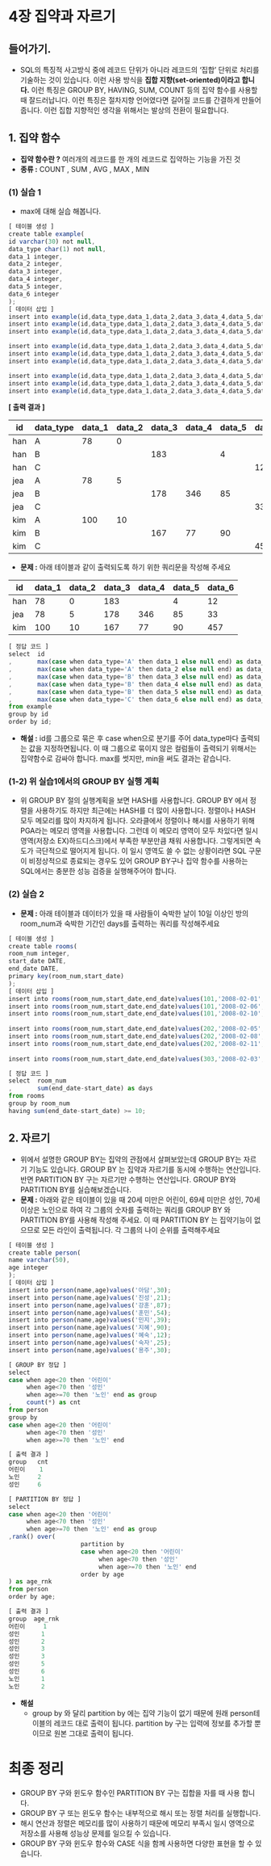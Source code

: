 # 4장 집약과 자르기

## 들어가기.

- SQL의 특징적 사고방식 중에 레코드 단위가 아니라 레코드의 ‘집합’ 단위로 처리를 기술하는 것이 있습니다. 이런 사용 방식을 **집합 지향(set-oriented)이라고 합니다.**  이런 특징은 GROUP BY, HAVING, SUM, COUNT 등의 집약 함수를 사용할 때 잘드러납니다. 이런 특징은 절차지향 언어였다면 길어질 코드를 간결하게 만들어 줍니다.  이런 집합 지향적인 생각을 위해서는 발상의 전환이 필요합니다.

## 1. 집약 함수

- **집약 함수란 ?** 여러개의 레코드를 한 개의 레코드로 집약하는 기능을 가진 것
- **종류 :**  COUNT , SUM , AVG , MAX , MIN

### (1) 실습 1

- max에 대해 실습 해봅니다.

```jsx
[ 테이블 생성 ]
create table example(
id varchar(30) not null,
data_type char(1) not null,
data_1 integer,
data_2 integer,
data_3 integer,
data_4 integer,
data_5 integer,
data_6 integer
);
[ 데이터 삽입 ]
insert into example(id,data_type,data_1,data_2,data_3,data_4,data_5,data_6)values('kim','A',100,10,null,null,null,null);
insert into example(id,data_type,data_1,data_2,data_3,data_4,data_5,data_6)values('kim','B',null,null,167,77,90,null);
insert into example(id,data_type,data_1,data_2,data_3,data_4,data_5,data_6)values('kim','C',null,null,null,null,null,457);

insert into example(id,data_type,data_1,data_2,data_3,data_4,data_5,data_6)values('jea','A',78,5,null,null,null,null);
insert into example(id,data_type,data_1,data_2,data_3,data_4,data_5,data_6)values('jea','B',null,null,178,346,85,null);
insert into example(id,data_type,data_1,data_2,data_3,data_4,data_5,data_6)values('jea','C',null,null,null,null,null,33);

insert into example(id,data_type,data_1,data_2,data_3,data_4,data_5,data_6)values('han','A',78,0,null,null,null,null);
insert into example(id,data_type,data_1,data_2,data_3,data_4,data_5,data_6)values('han','B',null,null,183,null,4,null);
insert into example(id,data_type,data_1,data_2,data_3,data_4,data_5,data_6)values('han','C',null,null,null,null,null,12);
```

**[ 출력 결과 ]**

| id | data_type | data_1 | data_2 | data_3 | data_4 | data_5 | data_6 |
| --- | --- | --- | --- | --- | --- | --- | --- |
| han | A | 78 | 0 |  |  |  |  |
| han | B |  |  | 183 |  | 4 |  |
| han | C |  |  |  |  |  | 12 |
| jea | A | 78 | 5 |  |  |  |  |
| jea | B |  |  | 178 | 346 | 85 |  |
| jea | C |  |  |  |  |  | 33 |
| kim | A | 100 | 10 |  |  |  |  |
| kim | B |  |  | 167 | 77 | 90 |  |
| kim | C |  |  |  |  |  | 457 |
- **문제 :** 아래 테이블과 같이 출력되도록 하기 위한 쿼리문을 작성해 주세요

| id | data_1 | data_2 | data_3 | data_4 | data_5 | data_6 |
| --- | --- | --- | --- | --- | --- | --- |
| han | 78 | 0 | 183 |  | 4 | 12 |
| jea | 78 | 5 | 178 | 346 | 85 | 33 |
| kim | 100 | 10 | 167 | 77 | 90 | 457 |

```jsx
[ 정답 코드 ]
select	id
,		max(case when data_type='A' then data_1 else null end) as data_1
,		max(case when data_type='A' then data_2 else null end) as data_2
,		max(case when data_type='B' then data_3 else null end) as data_3
,		max(case when data_type='B' then data_4 else null end) as data_4
,		max(case when data_type='B' then data_5 else null end) as data_5
,		max(case when data_type='C' then data_6 else null end) as data_6
from example
group by id
order by id;
```

- **해설 :** id를 그룹으로 묶은 후 case when으로 분기를 주어 data_type마다 출력되는 값을 지정하면됩니다. 이 때 그룹으로 묶이지 않은 컬럼들이 출력되기 위해서는 집약함수로 감싸야 합니다.  max를 썻지만, min을 써도 결과는 같습니다.

### (1-2) 위 실습1에서의 GROUP BY 실행 계획

- 위 GROUP BY 절의 실행계획을 보면 HASH를 사용합니다. GROUP BY 에서 정렬을 사용하기도 하지만  최근에는 HASH를 더 많이 사용합니다.  정렬이나 HASH 모두 메모리를 많이 차지하게 됩니다. 오라클에서 정렬이나 해시를 사용하기 위해 PGA라는 메모리 영역을 사용합니다. 그런데 이 메모리 영역이 모두 차있다면 일시 영역(저장소 EX)하드디스크)에서 부족한 부분만큼 채워 사용합니다. 그렇게되면 속도가 극단적으로 떨어지게 됩니다. 이 일시 영역도 쓸 수 없는 상황이라면 SQL 구문이 비정상적으로 종료되는 경우도 있어 GROUP BY구나 집약 함수를 사용하는 SQL에서는 충분한 성능 검증을 실행해주어야 합니다.

### (2) 실습 2

- **문제 :** 아래 테이블과 데이터가 있을 때 사람들이 숙박한 날이 10일 이상인 방의 room_num과 숙박한 기간인 days를 출력하는 쿼리를 작성해주세요

```jsx
[ 테이블 생성 ]
create table rooms(
room_num integer,
start_date DATE,
end_date DATE,
primary key(room_num,start_date)
);
[ 데이터 삽입 ]
insert into rooms(room_num,start_date,end_date)values(101,'2008-02-01','2008-02-06');
insert into rooms(room_num,start_date,end_date)values(101,'2008-02-06','2008-02-08');
insert into rooms(room_num,start_date,end_date)values(101,'2008-02-10','2008-02-13');
                                                         
insert into rooms(room_num,start_date,end_date)values(202,'2008-02-05','2008-02-08');
insert into rooms(room_num,start_date,end_date)values(202,'2008-02-08','2008-02-11');
insert into rooms(room_num,start_date,end_date)values(202,'2008-02-11','2008-02-12');
                                                       
insert into rooms(room_num,start_date,end_date)values(303,'2008-02-03','2008-02-17');
```

```jsx
[ 정답 코드 ]
select  room_num
,       sum(end_date-start_date) as days
from rooms
group by room_num
having sum(end_date-start_date) >= 10;
```

## 2. 자르기

- 위에서 설명한 GROUP BY는 집약의 관점에서 살펴보았는데 GROUP BY는 자르기 기능도 있습니다. GROUP BY 는 집약과 자르기를 동시에 수행하는 연산입니다.  반면 PARTITION BY 구는 자르기만 수행하는 연산입니다. GROUP BY와 PARTITION BY를 실습해보겠습니다.
- **문제 :** 아래와 같은 테이블이 있을 때 20세 미만은 어린이, 69세 미만은 성인, 70세 이상은 노인으로 하여 각 그룹의 숫자를 출력하는 쿼리를 GROUP BY 와 PARTITION BY를 사용해 작성해 주세요. 이 때 PARTITION BY 는 집약기능이 없으므로 모든 라인이 출력됩니다. 각 그룹의 나이 순위를 출력해주세요

```jsx
[ 테이블 생성 ]
create table person(
name varchar(50),
age integer
);
[ 데이터 삽입 ]
insert into person(name,age)values('아담',30);
insert into person(name,age)values('진성',21);
insert into person(name,age)values('강훈',87);
insert into person(name,age)values('훈민',54);
insert into person(name,age)values('민지',39);
insert into person(name,age)values('지혜',90);
insert into person(name,age)values('혜숙',12);
insert into person(name,age)values('숙자',25);
insert into person(name,age)values('용주',30);
```

```jsx
[ GROUP BY 정답 ]
select 
case when age<20 then '어린이'
     when age<70 then '성인'
     when age>=70 then '노인' end as group
,    count(*) as cnt
from person
group by 
case when age<20 then '어린이'
     when age<70 then '성인'
     when age>=70 then '노인' end

[ 출력 결과 ]
group   cnt
어린이	   1
노인	   2
성인	   6
```

```jsx
[ PARTITION BY 정답 ]
select 
case when age<20 then '어린이'
     when age<70 then '성인'
     when age>=70 then '노인' end as group
,rank() over(
					partition by 
					case when age<20 then '어린이'
					     when age<70 then '성인'
					     when age>=70 then '노인' end
					order by age
) as age_rnk
from person
order by age;

[ 출력 결과 ]
group  age_rnk
어린이	    1
성인	    1
성인	    2
성인	    3
성인	    3
성인	    5
성인	    6
노인	    1
노인	    2
```

- **해설**
    - group by 와 달리 partition by 에는 집약 기능이 없기 때문에 원래 person테이블의 레코드 대로 출력이 됩니다.  partition by 구는 입력에 정보를 추가할 뿐이므로 원본 그대로 출력이 됩니다.

# 최종 정리

- GROUP BY 구와 윈도우 함수인 PARTITION BY 구는 집합을 자를 때 사용 합니다.
- GROUP BY 구 또는 윈도우 함수는 내부적으로 해시 또는 정렬 처리를 실행합니다.
- 해시 연산과 정렬은 메모리를 많이 사용하기 때문에 메모리 부족시 일시 영역으로 저장소를 사용해 성능상 문제를 일으킬 수 있습니다.
- GROUP BY 구와 윈도우 함수와 CASE 식을 함께 사용하면 다양한 표현을 할 수 있습니다.